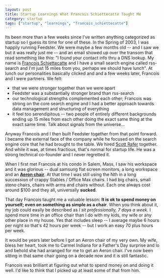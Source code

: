 ```yaml
---
layout: post
title: Startup Learnings What Francois Schiettecatte Taught Me
category: startup
tags: ["startup", "learnings", "francois_schiettecatte"]
---
```

Its been more than a few weeks since I've written anything categorized as startup so I guess its time for one of these.  In the Spring of 2003, I was happily running Feedster. We were maybe a few months old -- and I saw we but it was really just me -- and an email showed up over the transom that read something like this: "I found your contact info thru a DNS lookup.  My name is [Francois Schiettecatte](https://fschiettecatte.wordpress.com) and I have a small search engine called rss-search and I'm just 15 miles from you, perhaps we should have lunch".  At lunch our personalities basically clicked and and a few weeks later, Francois and I were partners.  We felt:

* that we were stronger together than we were apart
* Feedster was a substantially stronger brand than rss-search
* our technological strengths complemented each other; Francois was strong on the core search engine and I had a better approach towards data management and structuring of everything
* it feel too serendipitous -- two people of entirely different backgrounds ending up 15 miles from each other doing the exact same thing at the exact same time.  Talk about signals from the universe...

Anyway Francois and I then built Feedster together from that point forward.  I became the external face of the company while he focused on the search engine core that he had brought to the table.  We hired [Scott Rafer](https://fuzzygroup.github.io/blog/startup/2016/09/02/what-scott-rafer-taught-me.html) together.  And while it was, at times fractious, that's normal for startup life.  He was a strong technical co-founder and I never regretted it.

When I first met Francois at his condo in Salem, Mass, I saw his workspace and it was glorious -- dual samsung flat screen monitors, a long workspace and an [**Aeron chair**](http://www.hermanmiller.com/about-us/press/press-releases/all/herman-miller-launches-new-aeron-chair.html).  At that time I was still using the Nth in a long succession of crappy Stables / Office Max chairs.  I had big chairs, small steno chairs, chairs with arms and chairs without.  Each one always cost around $100 and they all, universally **sucked**.

That day Francois taught me a valuable lesson: **It is ok to spend money on yourself; even on something as simple as a chair**.  When you think about it, my job could easily be described as *I sit professionally, 7 days a week*.  I spend more time in an office chair than I do with my kids, my wife or any other place in my house.  Yes that includes sleep -- I average maybe 6 hours per night so that's 42 hours per week -- but I work an easy 70 plus hours per week.  

It would be years later before I got an Aeron chair of my very own.  My wife, bless her heart, took me to Carmel Indiana for a Father's Day surprise and lo and behold she had arranged for me to get an Aeron chair.  I've now been sitting in that same chair going on a decade now and it is still fantastic.

Francois was brilliant at figuring out what to spend money on and doing it well.  I'd like to think that I picked up at least some of that from him.

